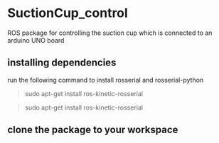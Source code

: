 # SuctionCup_control
ROS package for controlling the suction cup which is connected to an arduino UNO board

## **installing dependencies**
  run the following command to install rosserial and rosserial-python
> sudo apt-get install ros-kinetic-rosserial

> sudo apt-get install ros-kinetic-rosserial
  
## **clone the package to your workspace**


